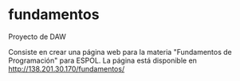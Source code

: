# fundamentos
Proyecto de DAW

Consiste en crear una página web para la materia "Fundamentos de Programación" para ESPOL. La página está disponible en http://138.201.30.170/fundamentos/
